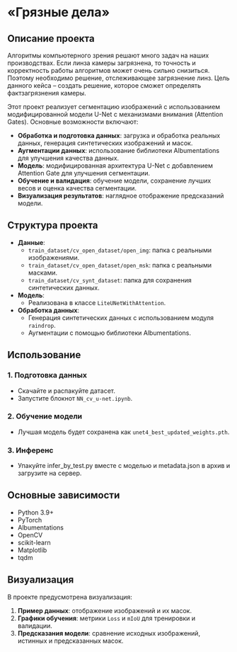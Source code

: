 # «Грязные дела»

## Описание проекта
Алгоритмы компьютерного зрения решают много задач на наших производствах. Если линза камеры загрязнена, то точность и корректность работы алгоритмов может очень сильно снизиться. Поэтому необходимо решение, отслеживающее загрязнение линз.
Цель данного кейса – создать решение, которое сможет определять фактзагрязнения камеры. 

Этот проект реализует сегментацию изображений с использованием модифицированной модели U-Net с механизмами внимания (Attention Gates). Основные возможности включают:

- **Обработка и подготовка данных**: загрузка и обработка реальных данных, генерация синтетических изображений и масок.
- **Аугментации данных**: использование библиотеки Albumentations для улучшения качества данных.
- **Модель**: модифицированная архитектура U-Net с добавлением Attention Gate для улучшения сегментации.
- **Обучение и валидация**: обучение модели, сохранение лучших весов и оценка качества сегментации.
- **Визуализация результатов**: наглядное отображение предсказаний модели.

## Структура проекта

- **Данные**:
  - `train_dataset/cv_open_dataset/open_img`: папка с реальными изображениями.
  - `train_dataset/cv_open_dataset/open_msk`: папка с реальными масками.
  - `train_dataset/cv_synt_dataset`: папка для сохранения синтетических данных.
- **Модель**:
  - Реализована в классе `LiteUNetWithAttention`.
- **Обработка данных**:
  - Генерация синтетических данных с использованием модуля `raindrop`.
  - Аугментации с помощью библиотеки Albumentations.

## Использование

### 1. Подготовка данных

- Скачайте и распакуйте датасет.
- Запустите блокнот `NN_cv_u-net.ipynb`.


### 2. Обучение модели

- Лучшая модель будет сохранена как `unet4_best_updated_weights.pth`.

### 3. Инференс

- Упакуйте infer_by_test.py вместе с моделью и metadata.json в архив и загрузите на сервер.

## Основные зависимости

- Python 3.9+
- PyTorch
- Albumentations
- OpenCV
- scikit-learn
- Matplotlib
- tqdm

## Визуализация

В проекте предусмотрена визуализация:

1. **Пример данных**: отображение изображений и их масок.
2. **Графики обучения**: метрики `Loss` и `mIoU` для тренировки и валидации.
3. **Предсказания модели**: сравнение исходных изображений, истинных и предсказанных масок.
